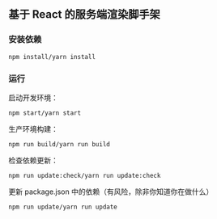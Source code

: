 ## 基于 React 的服务端渲染脚手架

### 安装依赖
```
npm install/yarn install
```

### 运行
启动开发环境：
```
npm start/yarn start
```
生产环境构建：
```
npm run build/yarn run build
```
检查依赖更新：
```
npm run update:check/yarn run update:check
```
更新 package.json 中的依赖（有风险，除非你知道你在做什么）
```
npm run update/yarn run update
```